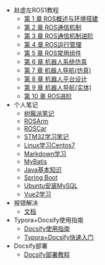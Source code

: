 
* 赵虚左ROS1教程
  * [第 1 章 ROS概述与环境搭建](/ProjectDocs/赵虚左ROS1教程/ROS概述与环境搭建.md)
  * [第 2 章 ROS通信机制](/ProjectDocs/赵虚左ROS1教程/ROS通信机制.md)
  * [第 3 章 ROS通信机制进阶](/ProjectDocs/赵虚左ROS1教程/ROS通信机制进阶.md)
  * [第 4 章 ROS运行管理](/ProjectDocs/赵虚左ROS1教程/ROS运行管理.md)
  * [第 5 章 ROS常用组件](/ProjectDocs/赵虚左ROS1教程/ROS常用组件.md)
  * [第 6 章 机器人系统仿真](/ProjectDocs/赵虚左ROS1教程/机器人系统仿真.md)
  * [第 7 章 机器人导航(仿真)](/ProjectDocs/赵虚左ROS1教程/机器人导航(仿真).md)
  * [第 8 章 机器人平台设计](/ProjectDocs/赵虚左ROS1教程/机器人平台设计.md)
  * [第 9 章 机器人导航(实体)](/ProjectDocs/赵虚左ROS1教程/机器人导航(实体).md)
  * [第 10 章 ROS进阶](/ProjectDocs/赵虚左ROS1教程/ROS进阶.md)
* 个人笔记
  * [树莓派笔记](/ProjectDocs/个人笔记/树莓派笔记.md)
  * [ROSArm](/ProjectDocs/个人笔记/ROSArm.md)
  * [ROSCar](/ProjectDocs/个人笔记/ROSCar.md)
  * [STM32学习笔记](/ProjectDocs/个人笔记/STM32学习笔记.md)
  * [Linux学习Centos7](/ProjectDocs/个人笔记/Linux学习Centos7.md)
  * [Markdown学习](/ProjectDocs/个人笔记/Markdown学习.md)
  * [MyBatis](/ProjectDocs/个人笔记/MyBatis.md)
  * [Java基本知识](/ProjectDocs/个人笔记/Java基本知识.md)
  * [Spring Boot](/ProjectDocs/个人笔记/SpringBoot.md)  
  * [Ubuntu安装MySQL](/ProjectDocs/个人笔记/Ubuntu安装MySQL.md)
  * [Vue2学习](/ProjectDocs/个人笔记/Vue2学习.md)
* 报错解决
  * [文档](/ProjectDocs/报错解决/errorHandle.md)
* Typora+Docsify使用指南
  * [Docsify使用指南](/ProjectDocs/Docsify使用指南.md)
  * [Typora+Docsify快速入门](/ProjectDocs/Typora+Docsify快速入门.md)
* Docsify部署
  * [Docsify部署教程](/ProjectDocs/Docsify部署教程.md)



